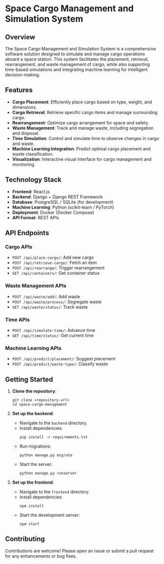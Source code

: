 # Space Cargo Management and Simulation System

## Overview

The Space Cargo Management and Simulation System is a comprehensive software solution designed to simulate and manage cargo operations aboard a space station. This system facilitates the placement, retrieval, rearrangement, and waste management of cargo, while also supporting time-based simulations and integrating machine learning for intelligent decision-making.

## Features

- **Cargo Placement**: Efficiently place cargo based on type, weight, and dimensions.
- **Cargo Retrieval**: Retrieve specific cargo items and manage surrounding cargo.
- **Rearrangement**: Optimize cargo arrangement for space and safety.
- **Waste Management**: Track and manage waste, including segregation and disposal.
- **Time Simulation**: Control and simulate time to observe changes in cargo and waste.
- **Machine Learning Integration**: Predict optimal cargo placement and waste classification.
- **Visualization**: Interactive visual interface for cargo management and monitoring.

## Technology Stack

- **Frontend**: React.js
- **Backend**: Django + Django REST Framework
- **Database**: PostgreSQL / SQLite (for development)
- **Machine Learning**: Python (scikit-learn / PyTorch)
- **Deployment**: Docker (Docker Compose)
- **API Format**: REST APIs

## API Endpoints

### Cargo APIs
- `POST /api/place-cargo/`: Add new cargo
- `POST /api/retrieve-cargo/`: Fetch an item
- `POST /api/rearrange/`: Trigger rearrangement
- `GET /api/containers/`: Get container status

### Waste Management APIs
- `POST /api/waste/add/`: Add waste
- `POST /api/waste/process/`: Segregate waste
- `GET /api/waste/status/`: Track waste

### Time APIs
- `POST /api/simulate-time/`: Advance time
- `GET /api/time/status/`: Get current time

### Machine Learning APIs
- `POST /api/predict/placement/`: Suggest placement
- `POST /api/predict/waste-type/`: Classify waste

## Getting Started

1. **Clone the repository**:
   ```
   git clone <repository-url>
   cd space-cargo-management
   ```

2. **Set up the backend**:
   - Navigate to the `backend` directory.
   - Install dependencies:
     ```
     pip install -r requirements.txt
     ```
   - Run migrations:
     ```
     python manage.py migrate
     ```
   - Start the server:
     ```
     python manage.py runserver
     ```

3. **Set up the frontend**:
   - Navigate to the `frontend` directory.
   - Install dependencies:
     ```
     npm install
     ```
   - Start the development server:
     ```
     npm start
     ```

## Contributing

Contributions are welcome! Please open an issue or submit a pull request for any enhancements or bug fixes.
